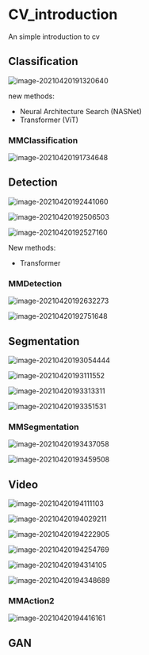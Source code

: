 # CV_introduction
An simple introduction to cv 

## Classification

![image-20210420191320640](https://cdn.jsdelivr.net/gh/nekomiao123/pic/img/image-20210420191320640.png)

new methods:

- Neural Architecture Search (NASNet)
- Transformer (ViT)

### MMClassification

![image-20210420191734648](https://cdn.jsdelivr.net/gh/nekomiao123/pic/img/image-20210420191734648.png)

## Detection

![image-20210420192441060](https://cdn.jsdelivr.net/gh/nekomiao123/pic/img/image-20210420192441060.png)

![image-20210420192506503](https://cdn.jsdelivr.net/gh/nekomiao123/pic/img/image-20210420192506503.png)

![image-20210420192527160](https://cdn.jsdelivr.net/gh/nekomiao123/pic/img/image-20210420192527160.png)

New methods:

- Transformer

### MMDetection

![image-20210420192632273](https://cdn.jsdelivr.net/gh/nekomiao123/pic/img/image-20210420192632273.png)

![image-20210420192751648](https://cdn.jsdelivr.net/gh/nekomiao123/pic/img/image-20210420192751648.png)

## Segmentation

![image-20210420193054444](https://cdn.jsdelivr.net/gh/nekomiao123/pic/img/image-20210420193054444.png)

![image-20210420193111552](https://cdn.jsdelivr.net/gh/nekomiao123/pic/img/image-20210420193111552.png)

![image-20210420193313311](https://cdn.jsdelivr.net/gh/nekomiao123/pic/img/image-20210420193313311.png)

![image-20210420193351531](https://cdn.jsdelivr.net/gh/nekomiao123/pic/img/image-20210420193351531.png)

### MMSegmentation

![image-20210420193437058](https://cdn.jsdelivr.net/gh/nekomiao123/pic/img/image-20210420193437058.png)

![image-20210420193459508](https://cdn.jsdelivr.net/gh/nekomiao123/pic/img/image-20210420193459508.png)



## Video

![image-20210420194111103](https://cdn.jsdelivr.net/gh/nekomiao123/pic/img/image-20210420194111103.png)

![image-20210420194029211](https://cdn.jsdelivr.net/gh/nekomiao123/pic/img/image-20210420194029211.png)

![image-20210420194222905](https://cdn.jsdelivr.net/gh/nekomiao123/pic/img/image-20210420194222905.png)

![image-20210420194254769](https://cdn.jsdelivr.net/gh/nekomiao123/pic/img/image-20210420194254769.png)

![image-20210420194314105](https://cdn.jsdelivr.net/gh/nekomiao123/pic/img/image-20210420194314105.png)

![image-20210420194348689](https://cdn.jsdelivr.net/gh/nekomiao123/pic/img/image-20210420194348689.png)

### MMAction2

![image-20210420194416161](https://cdn.jsdelivr.net/gh/nekomiao123/pic/img/image-20210420194416161.png)

## GAN

